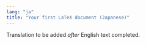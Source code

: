 ```yaml
---
lang: "ja"
title: "Your first LaTeX document (Japanese)"
---
```

Translation to be added _after_ English text completed.
